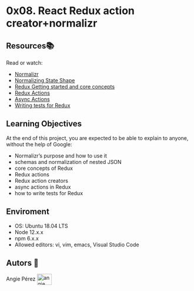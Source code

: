# 0x08. React Redux action creator+normalizr

## Resources:books:

Read or watch:

- [Normalizr](https://intranet.hbtn.io/rltoken/ilkN2Xj-UhNXKI9XtD1RAw)
- [Normalizing State Shape](https://intranet.hbtn.io/rltoken/9ZkunkJIqesFiNjkQlz6Jg)
- [Redux Getting started and core concepts](https://intranet.hbtn.io/rltoken/4IIe_EF8N2HbhCnEXInBmQ)
- [Redux Actions](https://intranet.hbtn.io/rltoken/2lCq2kAJiaC8cucW1XM8nA)
- [Async Actions](https://intranet.hbtn.io/rltoken/DHXFKXtH89ZumjdzHdiIEw)
- [Writing tests for Redux](https://intranet.hbtn.io/rltoken/qdg0DjuN0v3KcNDUsJwH1Q)

## Learning Objectives

At the end of this project, you are expected to be able to explain to anyone, without the help of Google:

- Normalizr’s purpose and how to use it
- schemas and normalization of nested JSON
- core concepts of Redux
- Redux actions
- Redux action creators
- async actions in Redux
- how to write tests for Redux

## Enviroment

- OS: Ubuntu 18.04 LTS
- Node 12.x.x
- npm 6.x.x
- Allowed editors: vi, vim, emacs, Visual Studio Code

## Autors 🎀

Angie Pérez <a href="https://www.linkedin.com/in/angie-xiomara-perez-munoz/" target="_blank"><img align="center" src="https://cdn.jsdelivr.net/gh/devicons/devicon/icons/linkedin/linkedin-original.svg" alt="angie pérez" height="30" width="40" /></a>
